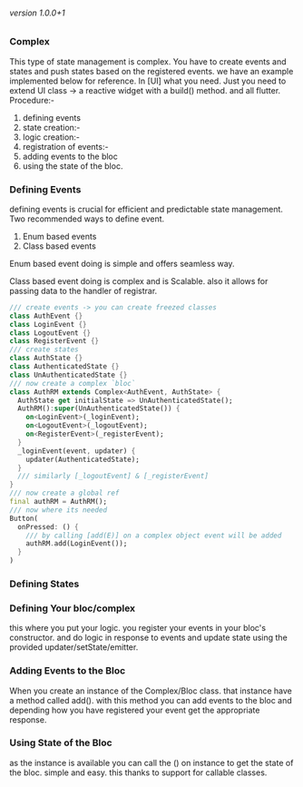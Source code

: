 ###### version 1.0.0+1
### Complex
This type of state management is complex. You have to create events and states and push states based on the registered events.
we have an example implemented below for reference. In [UI] what you need. Just you need to extend UI class -> a reactive widget with a build() method. and all flutter. 
Procedure:-
1. defining events
3. state creation:-
4. logic creation:-
5. registration of events:-
6. adding events to the bloc
7. using the state of the bloc.
### Defining Events
defining events is crucial for efficient and predictable state management.
Two recommended ways to define event.
1. Enum based events
2. Class based events

Enum based event doing is simple and offers seamless way.

Class based event doing is complex and is Scalable. also it allows for passing data to the handler of registrar. 
```dart
/// create events -> you can create freezed classes
class AuthEvent {}
class LoginEvent {}
class LogoutEvent {}
class RegisterEvent {}
/// create states
class AuthState {}
class AuthenticatedState {}
class UnAuthenticatedState {}
/// now create a complex `bloc`
class AuthRM extends Complex<AuthEvent, AuthState> {
  AuthState get initialState => UnAuthenticatedState();
  AuthRM():super(UnAuthenticatedState()) {
    on<LoginEvent>(_loginEvent);
    on<LogoutEvent>(_logoutEvent);
    on<RegisterEvent>(_registerEvent);
  }
  _loginEvent(event, updater) {
    updater(AuthenticatedState);
  }
  /// similarly [_logoutEvent] & [_registerEvent]  
}
/// now create a global ref
final authRM = AuthRM();
/// now where its needed
Button(
  onPressed: () {
    /// by calling [add(E)] on a complex object event will be added
    authRM.add(LoginEvent());
  }
)
```


### Defining States

### Defining Your bloc/complex

this where you put your logic. you register your events in your bloc's constructor. and do logic in response to events and update state using the provided updater/setState/emitter.

### Adding Events to the Bloc 

When you create an instance of the Complex/Bloc class. that instance have a method called add(). with  this method you can add events to the bloc and depending how you have registered your event get the appropriate response.

### Using State of the Bloc 

as the instance is available you can call the () on instance to get the state of the bloc. simple and easy. this thanks to support for callable classes.


